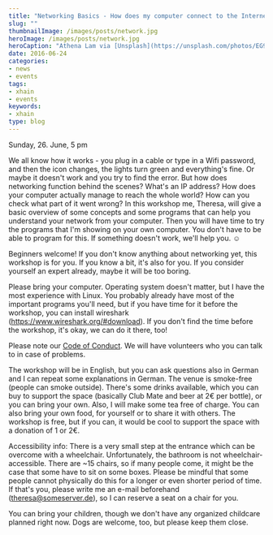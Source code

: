 ```yaml
---
title: "Networking Basics - How does my computer connect to the Internet?"
slug: ""
thumbnailImage: /images/posts/network.jpg
heroImage: /images/posts/network.jpg
heroCaption: "Athena Lam via [Unsplash](https://unsplash.com/photos/EG9qfm3BHR4) ([CC0](https://creativecommons.org/publicdomain/zero/1.0/deed.de))"
date: 2016-06-24
categories:
- news
- events
tags:
- xhain
- events
keywords:
- xhain
type: blog
---
```


Sunday, 26. June, 5 pm

We all know how it works - you plug in a cable or type in a Wifi password, and then the icon changes, the lights turn green and everything's fine. Or maybe it doesn't work and you try to find the error.
But how does networking function behind the scenes? What's an IP address? How does your computer actually manage to reach the whole world? How can you check what part of it went wrong?
In this workshop me, Theresa, will give a basic overview of some concepts and some programs that can help you understand your network from your computer. Then you will have time to try the programs that I'm showing on your own computer. You don't have to be able to program for this. If something doesn't work, we'll help you. ☺

<!--more-->
Beginners welcome! If you don't know anything about networking yet, this workshop is for you. If you know a bit, it's also for you. If you consider yourself an expert already, maybe it will be too boring.

Please bring your computer. Operating system doesn't matter, but I have the most experience with Linux. You probably already have most of the important programs you'll need, but if you have time for it before the workshop, you can install wireshark (https://www.wireshark.org/#download). If you don't find the time before the workshop, it's okay, we can do it there, too!

Please note our <a href="http://pastebin.com/ift4DXnq">Code of Conduct</a>.
We will have volunteers who you can talk to in case of problems.

The workshop will be in English, but you can ask questions also in German and I can repeat some explanations in German.
The venue is smoke-free (people can smoke outside). There's some drinks available, which you can buy to support the space (basically Club Mate and beer at 2€ per bottle), or you can bring your own. Also, I will make some tea free of charge. You can also bring your own food, for yourself or to share it with others. The workshop is free, but if you can, it would be cool to support the space with a donation of 1 or 2€.

Accessibility info: There is a very small step at the entrance which can be overcome with a wheelchair. Unfortunately, the bathroom is not wheelchair-accessible. There are ~15 chairs, so if many people come, it might be the case that some have to sit on some boxes. Please be mindful that some people cannot physically do this for a longer or even shorter period of time. If that's you, please write me an e-mail beforehand (theresa@someserver.de), so I can reserve a seat on a chair for you.

You can bring your children, though we don't have any organized childcare planned right now. Dogs are welcome, too, but please keep them close.
